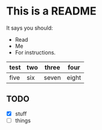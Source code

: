 # This is a README

It says you should:

* Read
* Me
* For instructions.

| test | two | three | four |
|------|-----|-------|------|
| five | six | seven | eight |

## TODO

* [x] stuff
* [ ] things
